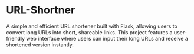 # URL-Shortner
A simple and efficient URL shortener built with Flask, allowing users to convert long URLs into short, shareable links. This project features a user-friendly web interface where users can input their long URLs and receive a shortened version instantly.
